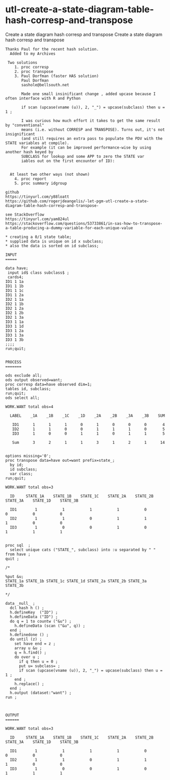 # utl-create-a-state-diagram-table-hash-corresp-and-transpose
Create a state diagram hash corresp and transpose
    Create a state diagram hash corresp and transpose

    Thanks Paul for the recent hash solution.
      Added to my Archives

     Two solutions
        1. proc corresp
        2. proc transpose
        3. Paul Dorfman (faster HAS solution)
           Paul Dorfman
           sashole@bellsouth.net

           Made one small insinificant change , added upcase because I often interface with R and Python

           if scan (upcase(vname (u)), 2, "_") = upcase(subclass) then u = 1 ;

           I was curious how much effort it takes to get the same result by "conventional"
           means (i.e. without CORRESP and TRANSPOSE). Turns out, it's not insignificant
           (and still requires an extra pass to populate the PDV with the STATE variables at compile).
           For example (it can be improved performance-wise by using another hash keyed by
           SUBCLASS for lookup and some APP to zero the STATE var
           iables out on the first encounter of ID):


      At least two other ways (not shown)
        4. proc report
        5. proc summary idgroup

    github
    https://tinyurl.com/y88loatt
    https://github.com/rogerjdeangelis/-let-pgm-utl-create-a-state-diagram-table-hash-corresp-and-transpose-

    see StackOverflow
    https://tinyurl.com/yam824ul
    https://stackoverflow.com/questions/53733861/in-sas-how-to-transpose-a-table-producing-a-dummy-variable-for-each-unique-value

    * creating a 0/1 state table;
    * supplied data is unique on id x subclass;
    * also the data is sorted on id subclass;

    INPUT
    =====

    data have;
     input id$ class subclass$ ;
     cards4;
    ID1 1 1a
    ID1 1 1b
    ID1 1 1c
    ID1 1 2a
    ID2 1 1a
    ID2 1 1b
    ID2 1 2a
    ID2 1 2b
    ID2 1 3a
    ID3 1 1a
    ID3 1 1d
    ID3 1 2a
    ID3 1 3a
    ID3 1 3b
    ;;;;
    run;quit;


    PROCESS
    =======

    ods exclude all;
    ods output observed=want;
    proc corresp data=have observed dim=1;
    tables id, subclass;
    run;quit;
    ods select all;

    WORK.WANT total obs=4

      LABEL    _1A    _1B    _1C    _1D    _2A    _2B    _3A    _3B    SUM

       ID1      1      1      1      0      1      0      0      0       4
       ID2      1      1      0      0      1      1      1      0       5
       ID3      1      0      0      1      1      0      1      1       5

       Sum      3      2      1      1      3      1      2      1      14


    options missing='0';
    proc transpose data=have out=want prefix=state_;
      by id;
      id subclass;
      var class;
    run;quit;

    WORK.WANT total obs=3

      ID     STATE_1A    STATE_1B    STATE_1C    STATE_2A    STATE_2B    STATE_3A    STATE_1D    STATE_3B

      ID1        1           1           1           1           0           0           0           0
      ID2        1           1           0           1           1           1           0           0
      ID3        1           0           0           1           0           1           1           1


    proc sql  ;
      select unique cats ("STATE_", subclass) into :u separated by " " from have ;
    quit ;

    /*

    %put &u;
    STATE_1a STATE_1b STATE_1c STATE_1d STATE_2a STATE_2b STATE_3a STATE_3b

    */

    data _null_ ;
      dcl hash h () ;
      h.defineKey  ("ID") ;
      h.defineData ("ID") ;
      do q = 1 to countw ("&u") ;
        h.defineData (scan ("&u", q)) ;
      end ;
      h.definedone () ;
      do until (z) ;
        set have end = z ;
        array u &u ;
        q = h.find() ;
        do over u ;
          if q then u = 0 ;
          put u= subclass= ;
          if scan (upcase(vname (u)), 2, "_") = upcase(subclass) then u = 1 ;
        end ;
        h.replace() ;
      end ;
      h.output (dataset:"want") ;
    run ;



    OUTPUT
    ======

    WORK.WANT total obs=3

      ID     STATE_1A    STATE_1B    STATE_1C    STATE_2A    STATE_2B    STATE_3A    STATE_1D    STATE_3B

      ID1        1           1           1           1           0           0           0           0
      ID2        1           1           0           1           1           1           0           0
      ID3        1           0           0           1           0           1           1           1



